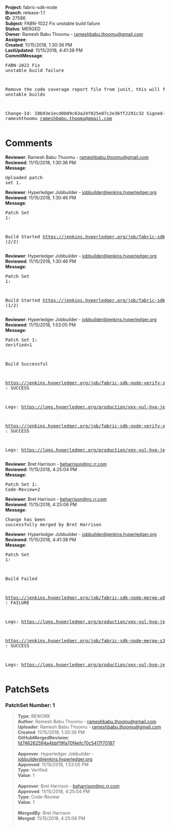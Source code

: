 <strong>Project</strong>: fabric-sdk-node<br><strong>Branch</strong>: release-1.1<br><strong>ID</strong>: 27586<br><strong>Subject</strong>: FABN-1022 Fix unstable build failure<br><strong>Status</strong>: MERGED<br><strong>Owner</strong>: Ramesh Babu Thoomu - rameshbabu.thoomu@gmail.com<br><strong>Assignee</strong>:<br><strong>Created</strong>: 11/15/2018, 1:30:36 PM<br><strong>LastUpdated</strong>: 11/15/2018, 4:41:38 PM<br><strong>CommitMessage</strong>:<br><pre>FABN-1022 Fix unstable build failure

Remove the code coverage report file from junit, this will
fix the unstable builds

Change-Id: I8b93e1ecd0b09c63a24f025e07c2e36ff2291c32
Signed-off-by: rameshthoomu <rameshbabu.thoomu@gmail.com>
</pre><h1>Comments</h1><strong>Reviewer</strong>: Ramesh Babu Thoomu - rameshbabu.thoomu@gmail.com<br><strong>Reviewed</strong>: 11/15/2018, 1:30:36 PM<br><strong>Message</strong>: <pre>Uploaded patch set 1.</pre><strong>Reviewer</strong>: Hyperledger Jobbuilder - jobbuilder@jenkins.hyperledger.org<br><strong>Reviewed</strong>: 11/15/2018, 1:30:46 PM<br><strong>Message</strong>: <pre>Patch Set 1:

Build Started https://jenkins.hyperledger.org/job/fabric-sdk-node-verify-x86_64/1542/ (2/2)</pre><strong>Reviewer</strong>: Hyperledger Jobbuilder - jobbuilder@jenkins.hyperledger.org<br><strong>Reviewed</strong>: 11/15/2018, 1:30:46 PM<br><strong>Message</strong>: <pre>Patch Set 1:

Build Started https://jenkins.hyperledger.org/job/fabric-sdk-node-verify-s390x/174/ (1/2)</pre><strong>Reviewer</strong>: Hyperledger Jobbuilder - jobbuilder@jenkins.hyperledger.org<br><strong>Reviewed</strong>: 11/15/2018, 1:53:05 PM<br><strong>Message</strong>: <pre>Patch Set 1: Verified+1

Build Successful 

https://jenkins.hyperledger.org/job/fabric-sdk-node-verify-s390x/174/ : SUCCESS

Logs: https://logs.hyperledger.org/production/vex-yul-hyp-jenkins-3/fabric-sdk-node-verify-s390x/174

https://jenkins.hyperledger.org/job/fabric-sdk-node-verify-x86_64/1542/ : SUCCESS

Logs: https://logs.hyperledger.org/production/vex-yul-hyp-jenkins-3/fabric-sdk-node-verify-x86_64/1542</pre><strong>Reviewer</strong>: Bret Harrison - beharrison@nc.rr.com<br><strong>Reviewed</strong>: 11/15/2018, 4:25:04 PM<br><strong>Message</strong>: <pre>Patch Set 1: Code-Review+2</pre><strong>Reviewer</strong>: Bret Harrison - beharrison@nc.rr.com<br><strong>Reviewed</strong>: 11/15/2018, 4:25:06 PM<br><strong>Message</strong>: <pre>Change has been successfully merged by Bret Harrison</pre><strong>Reviewer</strong>: Hyperledger Jobbuilder - jobbuilder@jenkins.hyperledger.org<br><strong>Reviewed</strong>: 11/15/2018, 4:41:38 PM<br><strong>Message</strong>: <pre>Patch Set 1:

Build Failed 

https://jenkins.hyperledger.org/job/fabric-sdk-node-merge-x86_64/48/ : FAILURE

Logs: https://logs.hyperledger.org/production/vex-yul-hyp-jenkins-3/fabric-sdk-node-merge-x86_64/48

https://jenkins.hyperledger.org/job/fabric-sdk-node-merge-s390x/46/ : SUCCESS

Logs: https://logs.hyperledger.org/production/vex-yul-hyp-jenkins-3/fabric-sdk-node-merge-s390x/46</pre><h1>PatchSets</h1><h3>PatchSet Number: 1</h3><blockquote><strong>Type</strong>: REWORK<br><strong>Author</strong>: Ramesh Babu Thoomu - rameshbabu.thoomu@gmail.com<br><strong>Uploader</strong>: Ramesh Babu Thoomu - rameshbabu.thoomu@gmail.com<br><strong>Created</strong>: 11/15/2018, 1:30:36 PM<br><strong>GitHubMergedRevision</strong>: [fd746262594a4bbf19fa70f4efc70c5417f70187](https://github.com/hyperledger/fabric-sdk-node/commit/fd746262594a4bbf19fa70f4efc70c5417f70187)<br><br><strong>Approver</strong>: Hyperledger Jobbuilder - jobbuilder@jenkins.hyperledger.org<br><strong>Approved</strong>: 11/15/2018, 1:53:05 PM<br><strong>Type</strong>: Verified<br><strong>Value</strong>: 1<br><br><strong>Approver</strong>: Bret Harrison - beharrison@nc.rr.com<br><strong>Approved</strong>: 11/15/2018, 4:25:04 PM<br><strong>Type</strong>: Code-Review<br><strong>Value</strong>: 1<br><br><strong>MergedBy</strong>: Bret Harrison<br><strong>Merged</strong>: 11/15/2018, 4:25:06 PM<br><br></blockquote>